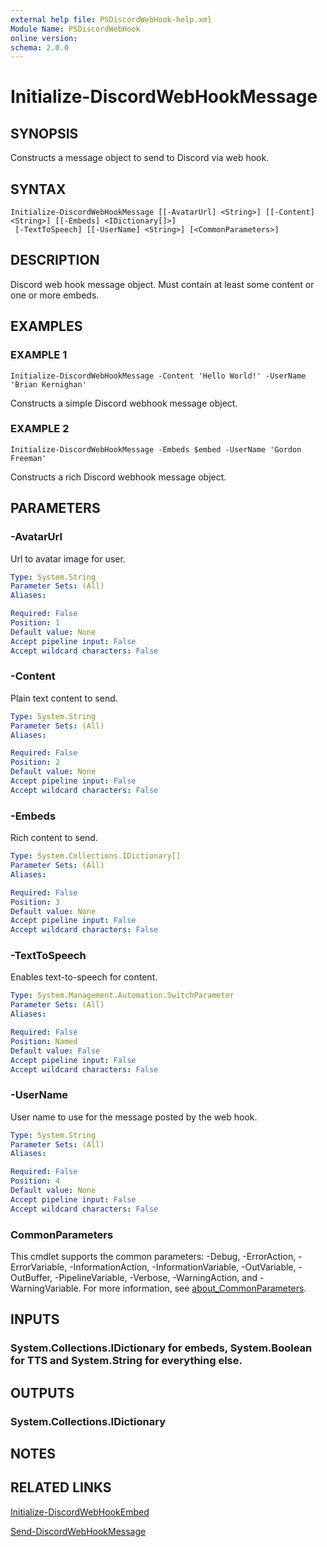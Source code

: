```yaml
---
external help file: PSDiscordWebHook-help.xml
Module Name: PSDiscordWebHook
online version:
schema: 2.0.0
---
```


# Initialize-DiscordWebHookMessage

## SYNOPSIS
Constructs a message object to send to Discord via web hook.

## SYNTAX

```
Initialize-DiscordWebHookMessage [[-AvatarUrl] <String>] [[-Content] <String>] [[-Embeds] <IDictionary[]>]
 [-TextToSpeech] [[-UserName] <String>] [<CommonParameters>]
```

## DESCRIPTION
Discord web hook message object.
Must contain at least some content or one or more embeds.

## EXAMPLES

### EXAMPLE 1
```
Initialize-DiscordWebHookMessage -Content 'Hello World!' -UserName 'Brian Kernighan'
```

Constructs a simple Discord webhook message object.

### EXAMPLE 2
```
Initialize-DiscordWebHookMessage -Embeds $embed -UserName 'Gordon Freeman'
```

Constructs a rich Discord webhook message object.

## PARAMETERS

### -AvatarUrl
Url to avatar image for user.

```yaml
Type: System.String
Parameter Sets: (All)
Aliases:

Required: False
Position: 1
Default value: None
Accept pipeline input: False
Accept wildcard characters: False
```

### -Content
Plain text content to send.

```yaml
Type: System.String
Parameter Sets: (All)
Aliases:

Required: False
Position: 2
Default value: None
Accept pipeline input: False
Accept wildcard characters: False
```

### -Embeds
Rich content to send.

```yaml
Type: System.Collections.IDictionary[]
Parameter Sets: (All)
Aliases:

Required: False
Position: 3
Default value: None
Accept pipeline input: False
Accept wildcard characters: False
```

### -TextToSpeech
Enables text-to-speech for content.

```yaml
Type: System.Management.Automation.SwitchParameter
Parameter Sets: (All)
Aliases:

Required: False
Position: Named
Default value: False
Accept pipeline input: False
Accept wildcard characters: False
```

### -UserName
User name to use for the message posted by the web hook.

```yaml
Type: System.String
Parameter Sets: (All)
Aliases:

Required: False
Position: 4
Default value: None
Accept pipeline input: False
Accept wildcard characters: False
```

### CommonParameters
This cmdlet supports the common parameters: -Debug, -ErrorAction, -ErrorVariable, -InformationAction, -InformationVariable, -OutVariable, -OutBuffer, -PipelineVariable, -Verbose, -WarningAction, and -WarningVariable. For more information, see [about_CommonParameters](http://go.microsoft.com/fwlink/?LinkID=113216).

## INPUTS

### System.Collections.IDictionary for embeds, System.Boolean for TTS and System.String for everything else.
## OUTPUTS

### System.Collections.IDictionary
## NOTES

## RELATED LINKS

[Initialize-DiscordWebHookEmbed]()

[Send-DiscordWebHookMessage]()

